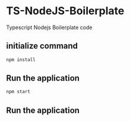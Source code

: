 # TS-NodeJS-Boilerplate
Typescript Nodejs Boilerplate code

## initialize command
```bash
npm install
```

## Run the application
```bash
npm start
```

## Run the application
